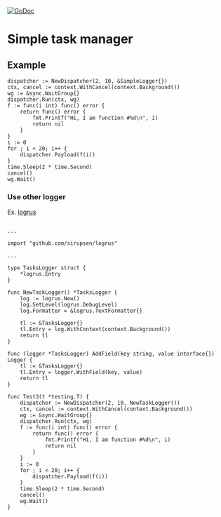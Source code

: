 [![GoDoc](https://godoc.org/github.com/drblez/tasks?status.svg)](https://godoc.org/github.com/drblez/tasks)

# Simple task manager

## Example


	dispatcher := NewDispatcher(2, 10, &SimpleLogger{})
	ctx, cancel := context.WithCancel(context.Background())
	wg := &sync.WaitGroup{}
	dispatcher.Run(ctx, wg)
	f := func(i int) func() error {
		return func() error {
			fmt.Printf("Hi, I am function #%d\n", i)
			return nil
		}
	}
	i := 0
	for ; i < 20; i++ {
		dispatcher.Payload(f(i))
	}
	time.Sleep(2 * time.Second)
	cancel()
	wg.Wait()

### Use other logger

Ex. [logrus](http://github.com/sirupsen/logrus)

```

...

import "github.com/sirupsen/logrus"

...

type TasksLogger struct {
	*logrus.Entry
}

func NewTaskLogger() *TasksLogger {
	log := logrus.New()
	log.SetLevel(logrus.DebugLevel)
	log.Formatter = &logrus.TextFormatter{}

	tl := &TasksLogger{}
	tl.Entry = log.WithContext(context.Background())
	return tl
}

func (logger *TasksLogger) AddField(key string, value interface{}) Logger {
	tl := &TasksLogger{}
	tl.Entry = logger.WithField(key, value)
	return tl
}

func Test3(t *testing.T) {
	dispatcher := NewDispatcher(2, 10, NewTaskLogger())
	ctx, cancel := context.WithCancel(context.Background())
	wg := &sync.WaitGroup{}
	dispatcher.Run(ctx, wg)
	f := func(i int) func() error {
		return func() error {
			fmt.Printf("Hi, I am function #%d\n", i)
			return nil
		}
	}
	i := 0
	for ; i < 20; i++ {
		dispatcher.Payload(f(i))
	}
	time.Sleep(2 * time.Second)
	cancel()
	wg.Wait()
}

```
